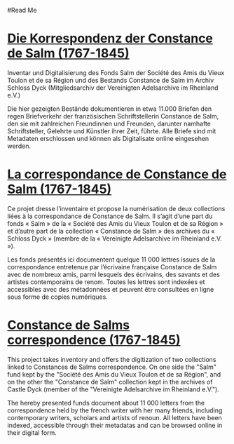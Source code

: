 #Read Me

[Die Korrespondenz der Constance de Salm (1767-1845)](http://constance-de-salm.de/)
=

Inventar und Digitalisierung des Fonds Salm der Société des Amis du Vieux Toulon et de sa Région und des Bestands Constance de Salm im Archiv Schloss Dyck (Mitgliedsarchiv der Vereinigten Adelsarchive im Rheinland e.V.)


Die hier gezeigten Bestände dokumentieren in etwa 11.000 Briefen den regen Briefverkehr der französischen Schriftstellerin Constance de Salm, den sie mit zahlreichen Freundinnen und Freunden, darunter namhafte Schriftsteller, Gelehrte und Künstler ihrer Zeit, führte. Alle Briefe sind mit Metadaten erschlossen und können als Digitalisate online eingesehen werden.


[La correspondance de Constance de Salm (1767-1845)](http://constance-de-salm.de/fr/home-francais/)
=

Ce projet dresse l’inventaire et propose la numérisation de deux collections liées à la correspondance de Constance de Salm. Il s’agit d’une part du fonds « Salm » de la « Société des Amis du Vieux Toulon et de sa Région » et d’autre part de la collection « Constance de Salm » des archives du « Schloss Dyck » (membre de la « Vereinigte Adelsarchive im Rheinland e.V. »).

Les fonds présentés ici documentent quelque 11 000 lettres issues de la correspondance entretenue par l’écrivaine française Constance de Salm avec de nombreux amis, parmi lesquels des écrivains, des savants et des artistes contemporains de renom. Toutes les lettres sont indexées et accessibles avec des métadonnées et peuvent être consultées en ligne sous forme de copies numériques.


[Constance de Salms correspondence (1767-1845)](http://constance-de-salm.de/)
=

This project takes inventory and offers the digitization of two collections linked to Constances de Salms correspondence. On one side the "Salm" fund kept by the "Société des Amis du Vieux Toulon et de sa Région", and on the other the "Constance de Salm" collection kept in the archives of Castle Dyck (member of the "Vereinigte Adelsarchive im Rheinland e.V.").

The hereby presented funds document about 11 000 letters from the correspondence held by the french writer with her many friends, including contemporary writers, scholars and artists of renoun. All letters have been indexed, accessible through their metadatas and can be browsed online in their digital form.
